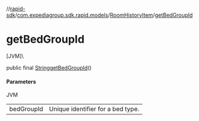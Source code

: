 //[rapid-sdk](../../../index.md)/[com.expediagroup.sdk.rapid.models](../index.md)/[RoomHistoryItem](index.md)/[getBedGroupId](get-bed-group-id.md)

# getBedGroupId

[JVM]\

public final [String](https://docs.oracle.com/javase/8/docs/api/java/lang/String.html)[getBedGroupId](get-bed-group-id.md)()

#### Parameters

JVM

| | |
|---|---|
| bedGroupId | Unique identifier for a bed type. |
